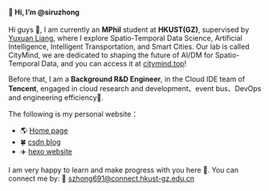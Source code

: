 #### 👋 Hi, I’m @siruzhong

Hi guys 👀, I am currently an **MPhil** student at **HKUST(GZ)**, supervised by [Yuxuan Liang](http://yuxuanliang.com/), where I explore Spatio-Temporal Data Science, Artificial Intelligence, Intelligent Transportation, and Smart Cities. Our lab is called CityMind, we are dedicated to shaping the future of AI/DM for Spatio-Temporal Data, and you can access it at [citymind.top](https://citymind.top)! 

Before that, I am a **Background R&D Engineer**, in the Cloud IDE team of **Tencent**, engaged in cloud research and development、event bus、DevOps and engineering efficiency🌱. 

The following is my personal website：
- 🌎 [Home page](https://siruzhong.netlify.app) 
- 🍀 [csdn blog](https://bareth.blog.csdn.net/)
- ✈️ [hexo website](https://siruzhong.gitee.io/)

I am very happy to learn and make progress with you here 💞️. You can connect me by: 📧 szhong691@connect.hkust-gz.edu.cn
